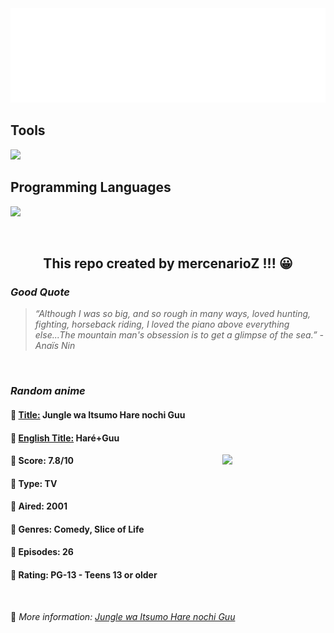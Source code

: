 
<img src="svg/nai.svg" />

<p>
  <h2>Tools</h2>
  <a href="https://skillicons.dev">
    <img src="https://skillicons.dev/icons?i=git,bash,vim,ubuntu,tensorflow,pytorch,docker,raspberrypi" />
  </a>

  <br />

  <h2>Programming Languages</h2>

  <a href="https://skillicons.dev">
    <img src="https://skillicons.dev/icons?i=python,c,cpp" />
  </a>
</p>

<br />

<h2 align="center">This repo created by mercenarioZ !!! 😀</h2>
<h3><i>Good Quote</i></h3>

<blockquote>
<i>
“Although I was so big, and so rough in many ways, loved hunting, fighting, horseback riding, I loved the piano above everything else...The mountain man's obsession is to get a glimpse of the sea.” - Anaïs Nin
</i>
</blockquote>

<br />

<h3><i>Random anime</i></h3>

<h4>
  <strong>🥭 <u>Title:</u></strong> Jungle wa Itsumo Hare nochi Guu
</h4>

<h4>🌿 <u>English Title:</u> Haré+Guu</h4>

<img align="right" width="165" src=https://cdn.myanimelist.net/images/anime/10/24555.jpg />

<h4>🌱 Score: 7.8/10</h4>

<h4>🌲 Type: TV</h4>

<h4>🌴 Aired: 2001</h4>

<h4>🌵 Genres: Comedy, Slice of Life</h4>

<h4>🥑 Episodes: 26</h4>

<h4>🍏 Rating: PG-13 - Teens 13 or older</h4>

<br />

🍂 *More information: [Jungle wa Itsumo Hare nochi Guu](https://myanimelist.net/anime/253/Jungle_wa_Itsumo_Hare_nochi_Guu)*
    